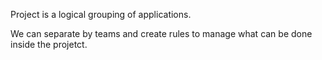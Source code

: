 Project is a logical grouping of applications.

We can separate by teams and create rules to manage what can be done inside the projetct.